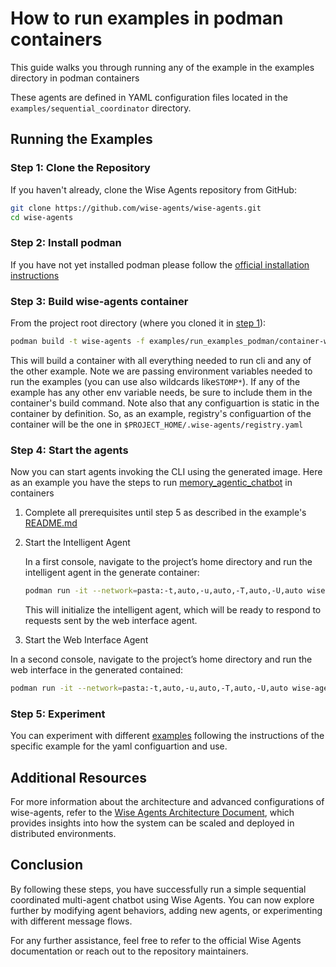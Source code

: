 
# How to run examples in podman containers

This guide walks you through running any of the example in the examples directory in podman containers


These agents are defined in YAML configuration files located in the `examples/sequential_coordinator` directory.

## Running the Examples

### Step 1: Clone the Repository

If you haven't already, clone the Wise Agents repository from GitHub:

```bash
git clone https://github.com/wise-agents/wise-agents.git
cd wise-agents
```

### Step 2: Install podman 

If you have not yet installed podman please follow the [official installation instructions](https://podman.io/docs/installation)

### Step 3: Build wise-agents container

From the project root directory (where you cloned it in [step 1](#step-1-clone-the-repository)):

```bash
podman build -t wise-agents -f examples/run_examples_podman/container-wise-agents --env STOMP_USER,STOMP_PASSWORD .
```

This will build a container with all everything needed to run cli and any of the other example. Note we are passing environment variables needed to run the examples (you can use also wildcards like```STOMP*```). If any of the example has any other env variable needs, be sure to include them in the container's build command.
Note also that any configuartion is static in the container by definition. So, as an example, registry's configuartion of the container will be the one in ```$PROJECT_HOME/.wise-agents/registry.yaml``` 


### Step 4: Start the agents
Now you can start agents invoking the CLI using the generated image. Here as an example you have the steps to run [memory_agentic_chatbot](../memory_agentic_chatbot/README.md) in containers

1. Complete all prerequisites until step 5 as described in the example's [README.md](../memory_agentic_chatbot/README.md)

2. Start the Intelligent Agent

    In a first console, navigate to the project’s home directory and run the intelligent agent in the generate container: 

    ```bash
    podman run -it --network=pasta:-t,auto,-u,auto,-T,auto,-U,auto wise-agents:latest python src/wiseagents/cli/wise_agent_cli.py examples/memory_agentic_chatbot/intelligent-agent.yaml
    ```

    This will initialize the intelligent agent, which will be ready to respond to requests sent by the web interface agent.


3. Start the Web Interface Agent

In a second console, navigate to the project’s home directory and run the web interface in the generated contained:

```bash
podman run -it --network=pasta:-t,auto,-u,auto,-T,auto,-U,auto wise-agents:latest python src/wiseagents/cli/wise_agent_cli.py  python src/wiseagents/cli/wise_agent_cli.py examples/memory_agentic_chatbot/web-interface.yaml
```


### Step 5: Experiment

You can experiment with different [examples](../README.md) following the instructions of the specific example for the yaml configuartion and use.

## Additional Resources

For more information about the architecture and advanced configurations of wise-agents, refer to the [Wise Agents Architecture Document](wise_agents_architecture.md), which provides insights into how the system can be scaled and deployed in distributed environments.

## Conclusion

By following these steps, you have successfully run a simple sequential coordinated multi-agent chatbot using Wise Agents. You can now explore further by modifying agent behaviors, adding new agents, or experimenting with different message flows.

For any further assistance, feel free to refer to the official Wise Agents documentation or reach out to the repository maintainers.
